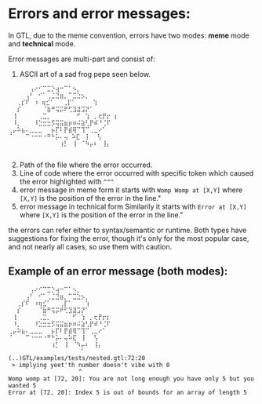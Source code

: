 
# Errors and error messages:
In GTL, due to the meme convention, errors have two modes:
**meme** mode and **technical** mode.

Error messages are multi-part and consist of:
1. ASCII art of a sad frog pepe seen below.
```
⠀⠀⠀⠀⠀⢠⠔⠊⠉⣉⡑⢴⠒⠉⠁⠢⡀⠀⠀⠀⠀⠀⠀⠀
⠀⠀⠀⠀⢠⠃⠀⠊⠁⢀⣈⣙⣶⡀⠉⣉⣑⡢⡀⠀⠀⠀⠀⠀
⠀⠀⢀⡎⠏⠀⠰ ⢶⣊⠁⠀⠀⢀⡏⠁⠀⠀⠀⠀⢱⠀⠀⠀⠀⠀
⠀⠀⡎⠀⠀⠀⠀⠀⠈⣷⠛⢭⡭⠟⢋⣹⣽⣩⡝⠁⠀⠀⠀⠀⠀
⠀⢸⠀⠀⠀⠀⠀⢀⣉⡀⠀⠀⠀⠀⠀⠀⠋⠀⢱⠀⡀⢖⡟⡖ ⡆
⠀⠸⡀⠀⠀⠀⠸⣑⣒⣒⡫⢭⣭⣶⡶⠶⠬⣵⢃⡟⠾⠘⢈⠏
⢀⡤⠵⣦⠄⣀⣀⣀⠀⠀⡦⡏⠇⡟⣾⢿⠉⢹⠉⢀⣀⠔⠁⠀
⠈⠀⠀⠀⠉⠐⠒⠒⠐⠛⠓⡥⠄⢤ ⠵⣏⠀⢸⠀⠀⢣⠀⠀⠀
⠀⠀⠀⠀⠀⠀⠀⠀⠀⠀⠀⠀⢰⡃⠀⢸⠀⠈⠳⡤⠆⠀⢸⡄⠀⠀
⠀⠀⠀⠀⠀⠀⠀⠀⠀⠀⠀⠀⠀⠀⠀⠀⠀⠀⠀⠀⠀⠀⠀⠀
```
2. Path of the file where the error occurred.
3. Line of code where the error occurred with specific token which caused the error highlighted with `^^^`
4. error message in meme form
it starts with `Womp Womp at [X,Y]` where `[X,Y]` is the position of the error in the line."
5. error message in technical form
Similarily it starts with `Error at [X,Y]` where `[X,Y]` is the position of the error in the line."

the errors can refer either to syntax/semantic or runtime.
Both types have suggestions for fixing the error, though it's only for the most popular case, and not nearly all cases, so use them with caution.

## Example of an error message (both modes):
```
⠀⠀⠀⠀⠀⢠⠔⠊⠉⣉⡑⢴⠒⠉⠁⠢⡀⠀⠀⠀⠀⠀⠀⠀
⠀⠀⠀⠀⢠⠃⠀⠊⠁⢀⣈⣙⣶⡀⠉⣉⣑⡢⡀⠀⠀⠀⠀⠀
⠀⠀⢀⡎⠏⠀⠰⢶⣊⠁⠀⠀⢀⡏⠁⠀⠀⠀⢱⠀⠀⠀⠀⠀
⠀⠀⡎⠀⠀⠀⠀⠈⣷⠛⢭⡭⠟⢋⣹⣽⣩⡝⠁⠀⠀⠀⠀⠀
⠀⢸⠀⠀⠀⠀⠀⢀⣉⡀⠀⠀⠀⠀⠀⠋⠀⢱⠀⡀⢖⡟⡖⡆
⠀⠸⡀⠀⠀⠀⠸⣑⣒⣒⡫⢭⣭⣶⡶⠶⠬⣵⢃⡟⠾⠘⢈⠏
⢀⡤⠵⣦⠄⣀⣀⣀⠀⠀⡦⡏⠇⡟⣾⢿⠉⢹⠉⢀⣀⠔⠁⠀
⠈⠀⠀⠀⠉⠐⠒⠒⠐⠛⠓⡥⠄⢤⠵⣏⠀⢸⠀⠀⢣⠀⠀⠀
⠀⠀⠀⠀⠀⠀⠀⠀⠀⠀⢰⡃⠀⢸⠀⠈⠳⡤⠆⠀⢸⡄⠀⠀
⠀⠀⠀⠀⠀⠀⠀⠀⠀⠀⠀⠀⠀⠀⠀⠀⠀⠁⠀⠀⠀⠀⠀⠀
(..)GTL/examples/tests/nested.gtl:72:20
 > implying yeet'th number doesn't vibe with 0
                    ^
Womp womp at [72, 20]: You are not long enough you have only 5 but you wanted 5
Error at [72, 20]: Index 5 is out of bounds for an array of length 5
```